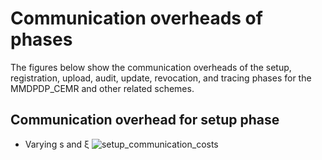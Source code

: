# Communication overheads of phases
The figures below show the communication overheads of the setup, registration, upload, audit, update, revocation, and tracing phases for the MMDPDP_CEMR and other related schemes.
## Communication overhead for setup phase
* Varying s and ξ
![setup_communication_costs](https://github.com/user-attachments/assets/a12623fb-9afd-4435-92d6-a0480e6e6860)

